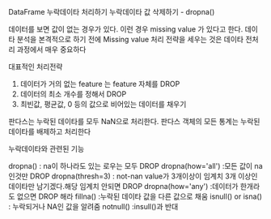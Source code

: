 DataFrame
누락데이타 처리하기
누락데이타 값 삭제하기 - dropna()

데이터를 보면 값이 없는 경우가 있다. 
이런 경우 missing value 가 있다고 한다.
데이타 분석을 본격적으로 하기 전에 Missing value 처리 전략을 세우는 것은
데이타 전처리 과정에서 매우 중요하다

대표적인 처리전략
1) 데이터가 거의 없는 feature 는 feature 자체를 DROP
2) 데이터의 최소 개수를 정해서 DROP
3) 최빈값, 평균값, 0 등의 값으로 비어있는 데이터를 채우기

판다스는 누락된 데이타를 모두 NaN으로 처리한다.
판다스 객체의 모든 통계는 누락된 데이타를 배제하고 처리한다

누락데이타와 관련된 기능

dropna() : na이 하나라도 있는 로우는 모두 DROP
dropna(how='all') :모든 값이 na인것만 DROP
dropna(thresh=3) : not-nan value가 3개이상이 임계치 3개 이상인 데이타만 남기겠다.해당 임계치 안되면 DROP
dropna(how='any') :데이터가 한개라도 없으면 DROP 해라 
fillna() :누락된 데이타 값을 다른 값으로 채움
isnull() or isna() : 누락되거나 NA인 값을 알려줌
notnull() :insull()과 반대
